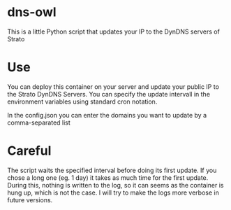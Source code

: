 # dns-owl
This is a little Python script that updates your IP to the DynDNS servers of Strato

# Use
You can deploy this container on your server and update your public IP to the Strato DynDNS Servers. You can specify the update intervall in the environment variables using standard cron notation.

In the config.json you can enter the domains you want to update by a comma-separated list

# Careful
The script waits the specified interval before doing its first update. If you chose a long one (eg. 1 day) it takes as much time for the first update. During this, nothing is written to the log, so it can seems as the container is hung up, which is not the case.
I will try to make the logs more verbose in future versions.

